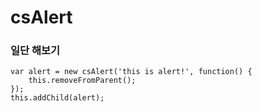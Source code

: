 csAlert
=========

### 일단 해보기

```
var alert = new csAlert('this is alert!', function() {
    this.removeFromParent();
});
this.addChild(alert);
```
